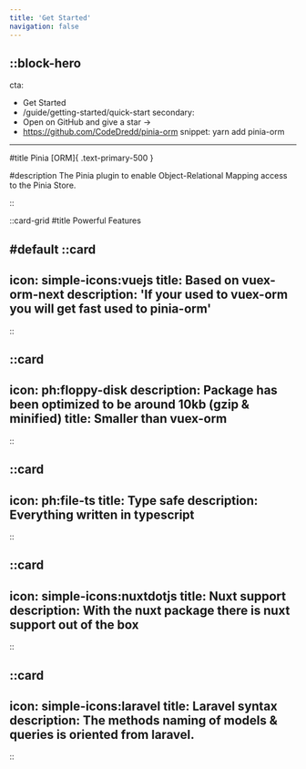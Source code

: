 ```yaml
---
title: 'Get Started'
navigation: false
---
```


::block-hero
---
cta:
- Get Started
- /guide/getting-started/quick-start
secondary:
- Open on GitHub and give a star →
- https://github.com/CodeDredd/pinia-orm
snippet: yarn add pinia-orm
---

#title
Pinia [ORM]{ .text-primary-500 }

#description
The Pinia plugin to enable Object-Relational Mapping access to the Pinia Store.

::

::card-grid
#title
Powerful Features

#default
  ::card
  ---
  icon: simple-icons:vuejs
  title: Based on vuex-orm-next
  description: 'If your used to vuex-orm you will get fast used to pinia-orm'
  ---
  ::
  
  ::card
  ---
  icon: ph:floppy-disk
  description: Package has been optimized to be around 10kb (gzip & minified)
  title: Smaller than vuex-orm
  ---
  ::
  
  ::card
  ---
  icon: ph:file-ts
  title: Type safe
  description: Everything written in typescript
  ---
  ::

  ::card
  ---
  icon: simple-icons:nuxtdotjs
  title: Nuxt support
  description: With the nuxt package there is nuxt support out of the box
  ---
  ::

  ::card
  ---
  icon: simple-icons:laravel
  title: Laravel syntax
  description: The methods naming of models & queries is oriented from laravel.
  ---
  ::
